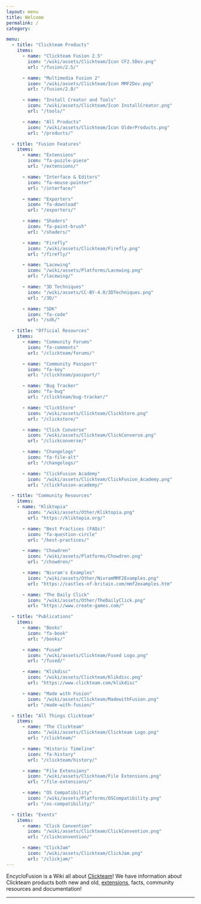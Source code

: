 ```yaml
---
layout: menu
title: Welcome
permalink: /
category:

menu:
  - title: "Clickteam Products"
    items:
      - name: "Clickteam Fusion 2.5"
        icon: "/wiki/assets/Clickteam/Icon CF2.5Dev.png"
        url: "/fusion/2.5/"

      - name: "Multimedia Fusion 2"
        icon: "/wiki/assets/Clickteam/Icon MMF2Dev.png"
        url: "/fusion/2.0/"

      - name: "Install Creator and Tools"
        icon: "/wiki/assets/Clickteam/Icon InstallCreator.png"
        url: "/tools/"

      - name: "All Products"
        icon: "/wiki/assets/Clickteam/Icon OlderProducts.png"
        url: "/products/"

  - title: "Fusion Features"
    items:
      - name: "Extensions"
        icon: "fa-puzzle-piece"
        url: "/extensions/"

      - name: "Interface & Editors"
        icon: "fa-mouse-pointer"
        url: "/interface/"

      - name: "Exporters"
        icon: "fa-download"
        url: "/exporters/"

      - name: "Shaders"
        icon: "fa-paint-brush"
        url: "/shaders/"

      - name: "Firefly"
        icon: "/wiki/assets/Clickteam/Firefly.png"
        url: "/firefly/"

      - name: "Lacewing"
        icon: "/wiki/assets/Platforms/Lacewing.png"
        url: "/lacewing/"

      - name: "3D Techniques"
        icon: "/wiki/assets/CC-BY-4.0/3DTechniques.png"
        url: "/3D/"

      - name: "SDK"
        icon: "fa-code"
        url: "/sdk/"

  - title: "Official Resources"
    items:
      - name: "Community Forums"
        icon: "fa-comments"
        url: "/clickteam/forums/"

      - name: "Community Passport"
        icon: "fa-key"
        url: "/clickteam/passport/"

      - name: "Bug Tracker"
        icon: "fa-bug"
        url: "/clickteam/bug-tracker/"

      - name: "ClickStore"
        icon: "/wiki/assets/Clickteam/ClickStore.png"
        url: "/clickstore/"

      - name: "Click Converse"
        icon: "/wiki/assets/Clickteam/ClickConverse.png"
        url: "/clickconverse/"

      - name: "Changelogs"
        icon: "fa-file-alt"
        url: "/changelogs/"

      - name: "ClickFusion Academy"
        icon: "/wiki/assets/Clickteam/ClickFusion_Academy.png"
        url: "/clickfusion-academy/"

  - title: "Community Resources"
    items:
    - name: "Kliktopia"
        icon: "/wiki/assets/Other/Kliktopia.png"
        url: "https://kliktopia.org/"

      - name: "Best Practices (FAQs)"
        icon: "fa-question-circle"
        url: "/best-practices/"

      - name: "Chowdren"
        icon: "/wiki/assets/Platforms/Chowdren.png"
        url: "/chowdren/"

      - name: "Nivram's Examples"
        icon: "/wiki/assets/Other/NivramMMF2Examples.png"
        url: "https://castles-of-britain.com/mmf2examples.htm"

      - name: "The Daily Click"
        icon: "/wiki/assets/Other/TheDailyClick.png"
        url: "https://www.create-games.com/"

  - title: "Publications"
    items:
      - name: "Books"
        icon: "fa-book"
        url: "/books/"

      - name: "Fused"
        icon: "/wiki/assets/Clickteam/Fused Logo.png"
        url: "/fused/"

      - name: "Klikdisc"
        icon: "/wiki/assets/Clickteam/Klikdisc.png"
        url: "https://www.clickteam.com/klikdisc"

      - name: "Made with Fusion"
        icon: "/wiki/assets/Clickteam/MadewithFusion.png"
        url: "/made-with-fusion/"

  - title: "All Things Clickteam"
    items:
      - name: "The Clickteam"
        icon: "/wiki/assets/Clickteam/Clickteam Logo.png"
        url: "/clickteam/"

      - name: "Historic Timeline"
        icon: "fa-history"
        url: "/clickteam/history/"

      - name: "File Extensions"
        icon: "/wiki/assets/Clickteam/File Extensions.png"
        url: "/file-extensions/"

      - name: "OS Compatibility"
        icon: "/wiki/assets/Platforms/OSCompatibility.png"
        url: "/os-compatibility/"

  - title: "Events"
    items:
      - name: "Click Convention"
        icon: "/wiki/assets/Clickteam/ClickConvention.png"
        url: "/clickconvention/"

      - name: "ClickJam"
        icon: "/wiki/assets/Clickteam/ClickJam.png"
        url: "/clickjam/"
---
```


EncycloFusion is a Wiki all about [Clickteam]! We have information about Clickteam products both new and old, [extensions], facts, community resources and documentation!

[Clickteam]: /clickteam
[Extensions]: /extensions
[Clickers]: /clicker

---

